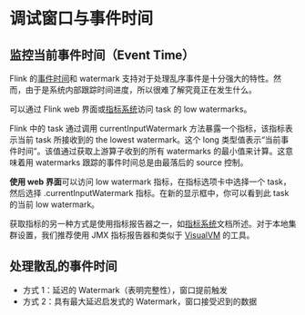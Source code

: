 # 调试窗口与事件时间

## 监控当前事件时间（Event Time）

Flink 的[事件时间]()和 watermark 支持对于处理乱序事件是十分强大的特性。然而，由于是系统内部跟踪时间进度，所以很难了解究竟正在发生什么。

可以通过 Flink web 界面或[指标系统]()访问 task 的 low watermarks。

Flink 中的 task 通过调用 currentInputWatermark 方法暴露一个指标，该指标表示当前 task 所接收到的 the lowest watermark。这个
long 类型值表示“当前事件时间”。该值通过获取上游算子收到的所有 watermarks 的最小值来计算。这意味着用 watermarks
跟踪的事件时间总是由最落后的 source 控制。

**使用 web 界面**可以访问 low watermark 指标，在指标选项卡中选择一个 task，然后选择 <taskNr>.currentInputWatermark
指标。在新的显示框中，你可以看到此 task 的当前 low watermark。

获取指标的另一种方式是使用指标报告器之一，如[指标系统]()文档所述。对于本地集群设置，我们推荐使用 JMX
指标报告器和类似于 [VisualVM]() 的工具。

## 处理散乱的事件时间

* 方式 1：延迟的 Watermark（表明完整性），窗口提前触发
* 方式 2：具有最大延迟启发式的 Watermark，窗口接受迟到的数据

